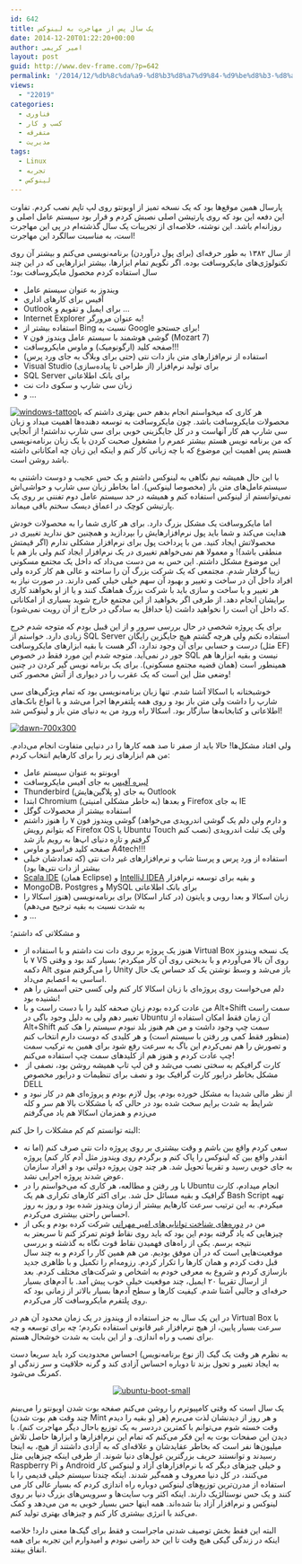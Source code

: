 ```yaml
---
id: 642
title: یک سال پس از مهاجرت به لینوکس
date: 2014-12-20T01:22:20+00:00
author: امیر کریمی
layout: post
guid: http://www.dev-frame.com/?p=642
permalink: '/2014/12/%db%8c%da%a9-%d8%b3%d8%a7%d9%84-%d9%be%d8%b3-%d8%a7%d8%b2-%d9%85%d9%87%d8%a7%d8%ac%d8%b1%d8%aa-%d8%a8%d9%87-%d9%84%db%8c%d9%86%d9%88%da%a9%d8%b3/'
views:
  - "22019"
categories:
  - فناوری
  - کسب و کار
  - متفرقه
  - مدیریت
tags:
  - Linux
  - تجربه
  - لینوکس
---
```

پارسال همین موقع‌ها بود که یک نسخه تمیز از اوبونتو روی لپ تاپم نصب کردم. تفاوت این دفعه این بود که روی پارتیشن اصلی نصبش کردم و قرار بود سیستم عامل اصلی و روزانه‌ام باشد. این نوشته، خلاصه‌ای از تجریبات یک سال گذشته‌ام در پی این مهاجرت است، به مناسبت سالگرد این مهاجرت!

از سال ۱۳۸۲ به طور حرفه‌ای (برای پول درآوردن) برنامه‌نویسی می‌کنم و بیشتر آن روی تکنولوژی‌های مایکروسافت بوده. اگر نگویم تمام ابزارها، بیشتر ابزارهایی که در این چند سال استفاده کردم محصول مایکروسافت بود؛

  * ویندوز به عنوان سیستم عامل
  * آفیس برای کارهای اداری
  * Outlook برای ایمیل و تقویم و &#8230;
  * Internet Explorer به عنوان مرورگر!
  * استفاده بیشتر از Bing نسبت به Google برای جستجو!
  * گوشی هوشمند با سیستم عامل ویندوز فون ۷ (Mozart 7)
  * صفحه کلید (ارگونومیک) و ماوس مایکروسافت!!!
  * استفاده از نرم‌افزارهای متن باز دات نتی (حتی برای وبلاگ به جای ورد پرس)
  * Visual Studio برای تولید نرم‌افزار (از طراحی تا پیاده‌سازی)
  * SQL Server برای بانک اطلاعاتی
  * زبان سی شارپ و سکوی دات نت
  * و &#8230;

[<img class="alignleft size-medium wp-image-661" src="/wp-content/uploads/2014/12/windows-tattoo-300x225.jpg" alt="windows-tattoo" width="300" height="225" srcset="/wp-content/uploads/2014/12/windows-tattoo-300x225.jpg 300w, /wp-content/uploads/2014/12/windows-tattoo.jpg 520w" sizes="(max-width: 300px) 100vw, 300px" />](/wp-content/uploads/2014/12/windows-tattoo.jpg)هر کاری که میخواستم انجام بدهم حس بهتری داشتم که با محصولات مایکروسافت باشد. چون مایکروسافت به توسعه دهنده‌ها اهمیت میداد و زبان سی شارپ هم کار آنهاست و در کل جایگزینی خوبی برای سی شارپ نداشتم! از آنجایی که من برنامه نویس هستم بیشتر عمرم را مشغول صحبت کردن با یک زبان برنامه‌نویسی هستم پس اهمیت این موضوع که با چه زبانی کار کنم و اینکه این زبان چه امکاناتی داشته باشد روشن است.

با این حال همیشه نیم نگاهی به لینوکس داشتم و یک حس عجیب و دوست داشتنی به سیستم‌عامل‌های متن باز (مخصوصا لینوکس). اما بخاطر زبان سی شارپ و حواشی‌اش نمی‌توانستم از لینوکس استفاده کنم و همیشه در حد سیستم عامل دوم تفننی بر روی یک پارتیشن کوچک در اعماق دیسک سختم باقی میماند.

اما مایکروسافت یک مشکل بزرگ دارد. برای هر کاری شما را به محصولات خودش هدایت می‌کند و شما باید پول نرم‌افزارهایش را بپردازید و همچنین حق ندارید تغییری در محصولاتش ایجاد کنید. من با پرداخت پول برای نرم‌افزار مشکلی ندارم (اگر قیمتش منطقی باشد)! و معمولا هم نمی‌خواهم تغییری در یک نرم‌افزار ایجاد کنم ولی باز هم با این موضوع مشکل داشتم. این حس به من دست می‌داد که داخل یک مجتمع مسکونی زیبا گرفتار شدم. مجتمعی که یک شرکت بزرگ آن را ساخته و عالی هم کار کرده ولی افراد داخل آن در ساخت و تغییر و بهبود آن سهم خیلی خیلی کمی دارند. در صورت نیاز به هر تغییر و یا ساخت و سازی باید با شرکت بزرگ هماهنگ کنند و یا از او بخواهند کاری برایشان انجام دهد. از طرفی اگر بخواهید از این مجتمع خارج شوید بسیاری از امکاناتی که داخل آن است را نخواهید داشت (یا حداقل به سادگی در خارج از آن رویت نمی‌شود).

برای یک پروژه شخصی در حال بررسی سرور و از این قبیل بودم که متوجه شدم خرج زیادی دارد. خواستم از SQL Server استفاده نکنم ولی هرچه گشتم هیچ جایگزین رایگان درست و حسابی برای آن وجود ندارد، اگر هست با بقیه ابزارهای مایکروسافت (مثل EF) جور در نمی‌آید. متوجه شدم این مورد فقط در خصوص SQL نیست و بقیه ابزارها هم همینطور است (همان قضیه مجتمع مسکونی). برای یک برنامه نویس گیر کردن در چنین وضعی مثل این است که یک عقرب را در دیواری از آتش محصور کنی!

خوشبختانه با اسکالا آشنا شدم. تنها زبان برنامه‌نویسی بود که تمام ویژگی‌های سی شارپ را داشت ولی متن باز بود و روی همه پلتفرم‌ها اجرا می‌شد و با انواع بانک‌های اطلاعاتی و کتابخانه‌ها سازگار بود. اسکالا راه ورود من به دنیای متن باز و لینوکس شد!

[<img class="aligncenter wp-image-668 size-full" src="/wp-content/uploads/2014/12/dawn-700x300.jpg" alt="dawn-700x300" width="700" height="300" srcset="/wp-content/uploads/2014/12/dawn-700x300.jpg 700w, /wp-content/uploads/2014/12/dawn-700x300-300x129.jpg 300w" sizes="(max-width: 700px) 100vw, 700px" />](/wp-content/uploads/2014/12/dawn-700x300.jpg)

ولی افتاد مشکل‌ها! حالا باید از صفر تا صد همه کارها را در دنیایی متفاوت انجام می‌دادم. من هم ابزارهای زیر را برای کارهایم انتخاب کردم:

  * اوبونتو به عنوان سیستم عامل
  * <a href="http://www.libreoffice.org/" target="_blank">لیبره آفیس</a> به جای آفیس مایکروسافت
  * Thunderbird (و پلاگین‌هایش) به جای Outlook
  * ابتدا Chromium و بعدها (به خاطر مشکلی امنیتی) Firefox به جای IE
  * استفاده بیشتر از محصولات گوگل
  * گوشی ویندوز فون ۷ را هنوز داشتم (و دارم ولی دلم یک گوشی اندرویدی می‌خواهد که بتوانم رویش Firefox OS یا Ubuntu Touch نصب کنم) ولی یک تبلت اندرویدی گرفتم و تازه دنیای اپ‌ها به رویم باز شد
  * صفحه کلید فراسو و ماوس A4tech!!!
  * استفاده از ورد پرس و پرستا شاپ و نرم‌افزارهای غیر دات نتی (که تعدادشان خیلی بیشتر از دات نتی‌ها بود)
  * <a href="http://scala-ide.org/" target="_blank">Scala IDE</a> (همان Eclipse) و <a href="https://www.jetbrains.com/idea/" target="_blank">IntelliJ IDEA</a> و بقیه برای توسعه نرم‌افزار
  * MongoDB، Postgres و MySQL برای بانک اطلاعاتی
  * زبان اسکالا و بعدا روبی و پایتون (در کنار اسکالا) برای برنامه‌نویسی (هنوز اسکالا را به شدت نسبت به بقیه ترجیح می‌دهم)
  * و &#8230;

و مشکلاتی که داشتم؛

  * هنوز یک پروژه بر روی دات نت داشتم و با استفاده از Virtual Box یک نسخه ویندوز ۷ با VS روی آن بالا می‌آوردم و با بدبختی روی آن کار میکردم؛ بسیار کند بود و وقتی دکمه Alt را می‌گرفتم منوی Unity باز می‌شد و وسط نوشتن یک کد حساس یک حال اساسی به اعصابم می‌داد.
  * دلم می‌خواست روی پروژه‌ای با زبان اسکالا کار کنم ولی کسی حتی اسمش را هم نشنیده بود!
  * من عادت کرده بودم زبان صحفه کلید را با دست راست و با Alt+Shift سمت راست تغییر دهم ولی به دلیل وجود باگی در Ubuntu آن زمان فقط امکان استفاده از Alt+Shift سمت چپ وجود داشت و من هم هنوز بلد نبودم سیستم را هک کنم (منظور فقط کمی ور رفتن با سیستم است) و هر کلیدی که دوست دارم انتخاب کنم و تصورش را هم نمی‌کردم این باگ به سرعت رفع شود برای همین به ترکیب سمت چپ عادت کردم و هنوز هم از کلیدهای سمت چپ استفاده می‌کنم!
  *  کارت گرافیکم به سختی نصب می‌شد و فن لپ تاپ همیشه روشن بود، نصفی از مشکل بخاطر درایور کارت گرافیک بود و نصف برای تنظیمات و درایور مخصوص DELL
  * از نظر مالی شدیدا به مشکل خورده بودم، پول لازم بودم و پروژه‌ای هم در کار نبود و شرایط به شدت برایم سخت شده بود در حالی که با مشکلات بالا هم سر و کله می‌زدم و همزمان اسکالا هم یاد می‌گرفتم

البته توانستم کم کم مشکلات را حل کنم:

  * سعی کردم واقع بین باشم و وقت بیشتری بر روی پروژه دات نتی صرف کنم (اما نه انقدر واقع بین که لینوکس را پاک کنم و برگردم روی ویندوز مثل آدم کار کنم) پروژه به جای خوبی رسید و تقریبا تحویل شد. هر چند چون پروژه دولتی بود و افراد سازمان عوض شدند پروژه اجرایی نشد.
  * با ور رفتن و مطالعه، هر کاری که می‌خواستم را در Ubuntu انجام میدادم، کارت گرافیک و بقیه مسائل حل شد. برای اکثر کارهای تکراری هم یک Bash Script تهیه میکردم. به این ترتیب سرعت کارهایم بیشتر از زمان ویندوز شده بود و روز به روز احساس راحتی بیشتری می‌کردم.
  * من در <a href="http://thecoach.ir/training/" target="_blank">دوره‌های شناخت توانایی‌های امیر مهرانی</a> شرکت کرده بودم و یکی از چیزهایی که یاد گرفته بودم این بود که باید روی نقاط قوتم تمرکز کنم تا سریعتر به نتیجه برسم. یکی از راه‌های فهمیدن نقاط قوت نگاه به گذشته و بررسی موقعیت‌هایی است که در آن موفق بودیم. من هم همین کار را کردم و به چند سال قبل دقت کردم و همان کارها را تکرار کردم. رزومه‌ام را تکمیل و با ظاهری جدید بازسازی کردم و شروع به معرفی خودم به اشخاص و شرکت‌های مختلف کردم. بعد از ارسال تقریبا ۲۰ ایمیل، چند موقعیت خیلی خوب پیش آمد. با آدم‌های بسیار حرفه‌ای و جالبی آشنا شدم. کیفیت کارها و سطح آدم‌ها بسیار بالاتر از زمانی بود که روی پلتفرم مایکروسافت کار می‌کردم.

در این یک سال به جز استفاده از ویندوز در یک زمان محدود آن هم در Virtual Box با سرعت بسیار پایین، از هیچ نرم‌افزار غیر قانونی استفاده نکردم؛ چه برای توسعه و چه برای نصب و راه اندازی. و از این بابت به شدت خوشحال هستم.

به نظرم هر وقت یک گیک (از نوع برنامه‌نویس) احساس محدودیت کرد باید سریعا دست به ایجاد تغییر و تحول بزند تا دوباره احساس آزادی کند و گرنه خلاقیت و سر زندگی او کمرنگ می‌شود.

<p style="text-align: center;">
  <a href="/wp-content/uploads/2014/12/ubuntu-boot-small.png"><img class="aligncenter wp-image-673 size-full" src="/wp-content/uploads/2014/12/ubuntu-boot-small.png" alt="ubuntu-boot-small" width="650" height="381" srcset="/wp-content/uploads/2014/12/ubuntu-boot-small.png 650w, /wp-content/uploads/2014/12/ubuntu-boot-small-300x176.png 300w" sizes="(max-width: 650px) 100vw, 650px" /></a>
</p>

یک سال است که وقتی کامپیوترم را روشن می‌کنم صفحه بوت شدن اوبونتو را می‌بینم (چند وقت هم بوت شدن Mint و بقیه را دیدم) و هر روز از دیدنشان لذت می‌برم (هر وقت خسته شوم می‌توانم با کمترین دردسر به یک توزیع باحال دیگر مهاجرت کنم). با دیدن این صفحات بوت به این فکر می‌کنم که تمام این نرم‌افزارها و ابزارها حاصل تلاش میلیون‌ها نفر است که بخاطر عقایدشان و علاقه‌ای که به آزادی داشتند از هیچ، به اینجا رسیدند و توانستند حریف بزرگترین غول‌های دنیا شوند. از طرفی اینکه چیزهایی مثل Raspberry Pi و Android و خیلی چیزهای دیگر که با نرم‌افزارهای آزاد و لینوکس کار می‌کنند، در کل دنیا معروف و همه‌گیر شدند. اینکه چندتا سیستم خیلی قدیمی را با استفاده از مدرن‌ترین توزیع‌های لینوکس دوباره راه اندازی کردم که بسیار عالی کار می کنند و یک حس نوستالژیک دارند. اینکه اکثر وب سایت‌ها و سرویس‌های بزرگ دنیا بر روی لینوکس و نرم‌افزار آزاد بنا شده‌اند. همه اینها حس بسیار خوبی به من می‌دهد و کمک می‌کند با انرژی بیشتری کار کنم و چیزهای بهتری تولید کنم.

البته این فقط بخش توصیف شدنی ماجراست و فقط برای گیک‌ها معنی دارد! خلاصه اینکه در زندگی گیکی هیچ وقت تا این حد راضی نبودم و امیدوارم این تجربه برای همه اتفاق بیفتد.
